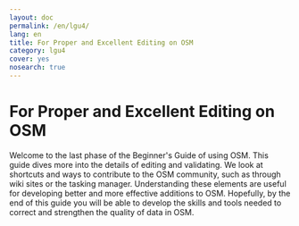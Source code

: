 ```yaml
---
layout: doc
permalink: /en/lgu4/
lang: en
title: For Proper and Excellent Editing on OSM
category: lgu4
cover: yes
nosearch: true
---
```


For Proper and Excellent Editing on OSM
====================

Welcome to the last phase of the Beginner's Guide of using OSM. This guide dives more into the details
of editing and validating. We look at shortcuts and ways to contribute to the OSM
community, such as through wiki sites or the tasking manager. Understanding these
elements are useful for developing better and more effective additions to OSM.
Hopefully, by the end of this guide you will be able to develop the skills and 
tools needed to correct and strengthen the quality of data in OSM.
